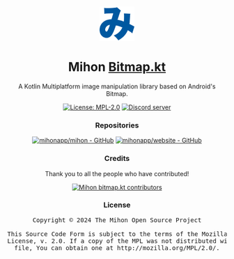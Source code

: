 <div align="center">

<a href="https://mihon.app">
    <img src="./.github/assets/logo.png" alt="Mihon logo" title="Mihon logo" width="80"/>
</a>

# Mihon [Bitmap.kt](#)

A Kotlin Multiplatform image manipulation library based on Android's Bitmap.

[![License: MPL-2.0](https://img.shields.io/github/license/mihonapp/bitmap.kt?labelColor=27303D&color=0877d2)](/LICENSE)
[![Discord server](https://img.shields.io/discord/1195734228319617024.svg?label=&labelColor=6A7EC2&color=7389D8&logo=discord&logoColor=FFFFFF)](https://discord.gg/mihon)

### Repositories

[![mihonapp/mihon - GitHub](https://github-readme-stats.vercel.app/api/pin/?username=mihonapp&repo=mihon&bg_color=161B22&text_color=c9d1d9&title_color=0877d2&icon_color=0877d2&border_radius=8&hide_border=true)](https://github.com/mihonapp/mihon/)
[![mihonapp/website - GitHub](https://github-readme-stats.vercel.app/api/pin/?username=mihonapp&repo=website&bg_color=161B22&text_color=c9d1d9&title_color=0877d2&icon_color=0877d2&border_radius=8&hide_border=true)](https://github.com/mihonapp/website/)

### Credits

Thank you to all the people who have contributed!

<a href="https://github.com/mihonapp/bitmap.kt/graphs/contributors">
    <img src="https://contrib.rocks/image?repo=mihonapp/bitmap.kt" alt="Mihon bitmap.kt contributors" title="Mihon bitmap.kt contributors"/>
</a>

### License

<pre>
Copyright © 2024 The Mihon Open Source Project

This Source Code Form is subject to the terms of the Mozilla Public
License, v. 2.0. If a copy of the MPL was not distributed with this
file, You can obtain one at http://mozilla.org/MPL/2.0/.
</pre>

</div>
